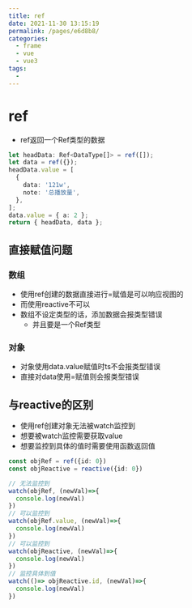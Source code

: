 ```yaml
---
title: ref
date: 2021-11-30 13:15:19
permalink: /pages/e6d8b8/
categories:
  - frame
  - vue
  - vue3
tags:
  - 
---
```

# ref

- ref返回一个Ref类型的数据

```ts
let headData: Ref<DataType[]> = ref([]);
let data = ref({});
headData.value = [
  {
    data: '121w',
    note: '总播放量',
  },
];
data.value = { a: 2 };
return { headData, data };
```

## 直接赋值问题

### 数组

- 使用ref创建的数据直接进行=赋值是可以响应视图的
- 而使用reactive不可以
- 数组不设定类型的话，添加数据会报类型错误
  - 并且要是一个Ref类型

### 对象

- 对象使用data.value赋值时ts不会报类型错误
- 直接对data使用=赋值则会报类型错误

## 与reactive的区别

- 使用ref创建对象无法被watch监控到
- 想要被watch监控需要获取value
- 想要监控到具体的值时需要使用函数返回值

```ts
const objRef = ref({id: 0})
const objReactive = reactive({id: 0})

// 无法监控到
watch(objRef, (newVal)=>{
  console.log(newVal)
})
// 可以监控到
watch(objRef.value, (newVal)=>{
  console.log(newVal)
})
// 可以监控到
watch(objReactive, (newVal)=>{
  console.log(newVal)
})
// 监控具体到值
watch(()=> objReactive.id, (newVal)=>{
  console.log(newVal)
})
```
